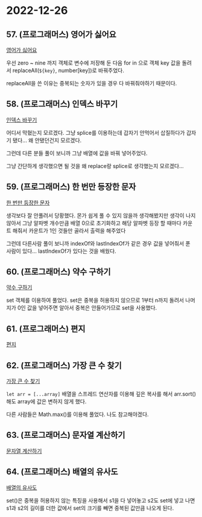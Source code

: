# 2022-12-26

## 57. (프로그래머스) 영어가 싫어요

[영어가 싫어요](https://school.programmers.co.kr/learn/courses/30/lessons/120894)

우선 zero ~ nine 까지 객체로 변수에 저장해 둔 다음 for in 으로 객체 key 값을 돌려서 replaceAll(`${key}`, number[key])로 바꿔주었다.

replaceAll을 쓴 이유는 중복되는 숫자가 있을 경우 다 바꿔줘야하기 때문이다.

## 58. (프로그래머스) 인덱스 바꾸기

[인덱스 바꾸기](https://school.programmers.co.kr/learn/courses/30/lessons/120895)

어디서 막혔는지 모르겠다. 그냥 splice를 이용하는데 갑자기 안먹어서 삽질하다가 갑자기 됐다... 왜 안됐던건지 모르겠다.

그런데 다른 분들 풀이 보니까 그냥 배열에 값을 바꿔 넣어주었다.

그냥 간단하게 생각했으면 될 것을 왜 replace랑 splice로 생각했는지 모르겠다...

## 59. (프로그래머스) 한 번만 등장한 문자

[한 번만 등장한 문자](https://school.programmers.co.kr/learn/courses/30/lessons/120896)

생각보다 잘 안풀려서 당황했다. 몬가 쉽게 풀 수 있지 않을까 생각해봤지만 생각이 나지 않아서 그냥 알파벳 개수만큼 배열 0으로 초기화하고 해당 알파벳 등장 할 때마다 카운트 해줘서 카운트가 1인 것들만 골라서 출력을 해주었다

그런데 다른사람 풀이 보니까 indexOf와 lastIndexOf가 같은 경우 값을 넣어줘서 푼 사람이 있다... lastIndexOf가 있다는 것을 배웠다.

## 60. (프로그래머스) 약수 구하기

[약수 구하기](https://school.programmers.co.kr/learn/courses/30/lessons/120897)

set 객체를 이용하여 풀었다. set은 중복을 허용하지 않으므로 1부터 n까지 돌려서 나머지가 0인 값을 넣어주면 알아서 중복은 안들어가므로 set을 사용했다.

## 61. (프로그래머스) 편지

[편지](https://school.programmers.co.kr/learn/courses/30/lessons/120898)

## 62. (프로그래머스) 가장 큰 수 찾기

[가장 큰 수 찾기](https://school.programmers.co.kr/learn/courses/30/lessons/120899)

`let arr = [...array]` 배열을 스프레드 연산자를 이용해 깊은 복사를 해서 arr.sort()해도 array에 값은 변하지 않게 했다.

다른 사람들은 Math.max()를 이용해 풀었다. 나도 참고해야겠다.

## 63. (프로그래머스) 문자열 계산하기

[문자열 계산하기](https://school.programmers.co.kr/learn/courses/30/lessons/120902)

## 64. (프로그래머스) 배열의 유사도

[배열의 유사도](https://school.programmers.co.kr/learn/courses/30/lessons/120903)

set()은 중복을 허용하지 않는 특징을 사용해서 s1을 다 넣어놓고 s2도 set에 넣고 나면 s1과 s2의 길이를 더한 값에서 set의 크기를 빼면 중복된 값만큼 나오게 된다.
